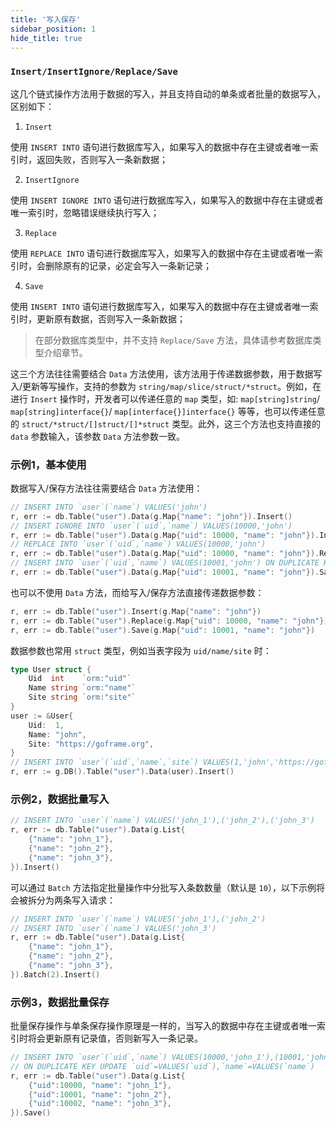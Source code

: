 ```yaml
---
title: '写入保存'
sidebar_position: 1
hide_title: true
---
```


### `Insert/InsertIgnore/Replace/Save`

这几个链式操作方法用于数据的写入，并且支持自动的单条或者批量的数据写入，区别如下：

1. `Insert`

使用 `INSERT INTO` 语句进行数据库写入，如果写入的数据中存在主键或者唯一索引时，返回失败，否则写入一条新数据；

2. `InsertIgnore`

使用 `INSERT IGNORE INTO` 语句进行数据库写入，如果写入的数据中存在主键或者唯一索引时，忽略错误继续执行写入；

3. `Replace`

使用 `REPLACE INTO` 语句进行数据库写入，如果写入的数据中存在主键或者唯一索引时，会删除原有的记录，必定会写入一条新记录；

4. `Save`

使用 `INSERT INTO` 语句进行数据库写入，如果写入的数据中存在主键或者唯一索引时，更新原有数据，否则写入一条新数据；


> 在部分数据库类型中，并不支持 `Replace/Save` 方法，具体请参考数据库类型介绍章节。

这三个方法往往需要结合 `Data` 方法使用，该方法用于传递数据参数，用于数据写入/更新等写操作，支持的参数为 `string/map/slice/struct/*struct`。例如，在进行 `Insert` 操作时，开发者可以传递任意的 `map` 类型，如: `map[string]string`/ `map[string]interface{}`/ `map[interface{}]interface{}` 等等，也可以传递任意的 `struct/*struct/[]struct/[]*struct` 类型。此外，这三个方法也支持直接的 `data` 参数输入，该参数 `Data` 方法参数一致。

### 示例1，基本使用

数据写入/保存方法往往需要结合 `Data` 方法使用：

```go
// INSERT INTO `user`(`name`) VALUES('john')
r, err := db.Table("user").Data(g.Map{"name": "john"}).Insert()
// INSERT IGNORE INTO `user`(`uid`,`name`) VALUES(10000,'john')
r, err := db.Table("user").Data(g.Map{"uid": 10000, "name": "john"}).InsertIgnore()
// REPLACE INTO `user`(`uid`,`name`) VALUES(10000,'john')
r, err := db.Table("user").Data(g.Map{"uid": 10000, "name": "john"}).Replace()
// INSERT INTO `user`(`uid`,`name`) VALUES(10001,'john') ON DUPLICATE KEY UPDATE `uid`=VALUES(`uid`),`name`=VALUES(`name`)
r, err := db.Table("user").Data(g.Map{"uid": 10001, "name": "john"}).Save()

```

也可以不使用 `Data` 方法，而给写入/保存方法直接传递数据参数：

```go
r, err := db.Table("user").Insert(g.Map{"name": "john"})
r, err := db.Table("user").Replace(g.Map{"uid": 10000, "name": "john"})
r, err := db.Table("user").Save(g.Map{"uid": 10001, "name": "john"})

```

数据参数也常用 `struct` 类型，例如当表字段为 `uid/name/site` 时：

```go
type User struct {
    Uid  int    `orm:"uid"`
    Name string `orm:"name"`
    Site string `orm:"site"`
}
user := &User{
    Uid:  1,
    Name: "john",
    Site: "https://goframe.org",
}
// INSERT INTO `user`(`uid`,`name`,`site`) VALUES(1,'john','https://goframe.org')
r, err := g.DB().Table("user").Data(user).Insert()

```

### 示例2，数据批量写入

```go
// INSERT INTO `user`(`name`) VALUES('john_1'),('john_2'),('john_3')
r, err := db.Table("user").Data(g.List{
    {"name": "john_1"},
    {"name": "john_2"},
    {"name": "john_3"},
}).Insert()

```

可以通过 `Batch` 方法指定批量操作中分批写入条数数量（默认是 `10`），以下示例将会被拆分为两条写入请求：

```go
// INSERT INTO `user`(`name`) VALUES('john_1'),('john_2')
// INSERT INTO `user`(`name`) VALUES('john_3')
r, err := db.Table("user").Data(g.List{
    {"name": "john_1"},
    {"name": "john_2"},
    {"name": "john_3"},
}).Batch(2).Insert()

```

### 示例3，数据批量保存

批量保存操作与单条保存操作原理是一样的，当写入的数据中存在主键或者唯一索引时将会更新原有记录值，否则新写入一条记录。

```go
// INSERT INTO `user`(`uid`,`name`) VALUES(10000,'john_1'),(10001,'john_2'),(10002,'john_3')
// ON DUPLICATE KEY UPDATE `uid`=VALUES(`uid`),`name`=VALUES(`name`)
r, err := db.Table("user").Data(g.List{
    {"uid":10000, "name": "john_1"},
    {"uid":10001, "name": "john_2"},
    {"uid":10002, "name": "john_3"},
}).Save()

```